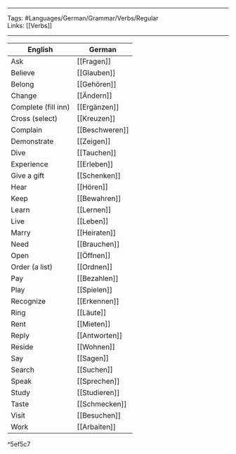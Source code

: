 ___
Tags: #Languages/German/Grammar/Verbs/Regular  
Links: [[Verbs]]
___
English | German
------------ | ------------
Ask | [[Fragen]]
Believe | [[Glauben]]
Belong | [[Gehören]]
Change | [[Ändern]]
Complete (fill inn) | [[Ergänzen]]
Cross (select) | [[Kreuzen]]
Complain | [[Beschweren]]
Demonstrate | [[Zeigen]]
Dive | [[Tauchen]]
Experience | [[Erleben]]
Give a gift | [[Schenken]]
Hear | [[Hören]]
Keep | [[Bewahren]]
Learn | [[Lernen]]
Live | [[Leben]]
Marry | [[Heiraten]]
Need | [[Brauchen]]
Open | [[Öffnen]]
Order (a list) | [[Ordnen]]
Pay | [[Bezahlen]]
Play | [[Spielen]]
Recognize | [[Erkennen]]
Ring | [[Läute]]
Rent | [[Mieten]]
Reply | [[Antworten]]
Reside | [[Wohnen]]
Say | [[Sagen]]
Search | [[Suchen]]
Speak | [[Sprechen]]
Study | [[Studieren]]
Taste | [[Schmecken]]
Visit | [[Besuchen]]
Work | [[Arbaiten]]

^5ef5c7
